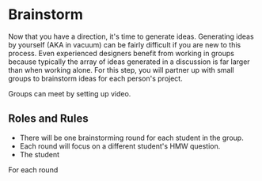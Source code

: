 # Brainstorm

Now that you have a direction, it's time to generate ideas. Generating ideas by yourself \(AKA in vacuum\) can be fairly difficult if you are new to this process. Even experienced designers benefit from working in groups because typically the array of ideas generated in a discussion is far larger than when working alone. For this step, you will partner up with small groups to brainstorm ideas for each person's project.

Groups can meet by setting up video.

## **Roles and Rules**

* There will be one brainstorming round for each student in the group.
* Each round will focus on a different student's HMW question.
* The student

For each round

